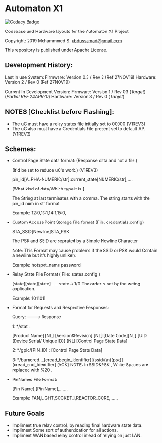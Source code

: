 # Automaton X1

[![Codacy Badge](https://api.codacy.com/project/badge/Grade/9d0d84b2bdd04276a86919ae32953484)](https://app.codacy.com/manual/ubdussamad/automaton-x1?utm_source=github.com&utm_medium=referral&utm_content=ubdussamad/automaton-x1&utm_campaign=Badge_Grade_Dashboard)

Codebase and Hardware layouts for the Automaton X1 Project

Copyright: 2019 Mohammmed S. <ubdussamad@gmail.com>

This repository is published under Apache License.


## Development History:

Last In use System:
Firmware: Version 0.3 / Rev 2 (Ref 27NOV19)
Hardware: Version 2 / Rev 0 (Ref 27NOV19)

Current In Development Version:
Firmware: Version 1 / Rev 03 (*Target*) (*Partial REF 24APR20*)
Hardware: Version 3 / Rev 0 (*Target*)

## NOTES [Checklist before Flashing]:

* The uC must have a relay states file initially set to 00000 (V1REV3)
* The uC also must have a Credentials File present set to default AP.(V1REV3)

## Schemes:

* Control Page State data format: (Response data and not a file.) 

  (It'd be set to reduce uC's work.) (V1REV3)

  pin_id[ALPHA-NUMERIC/str]:current_state[NUMERIC/str],....

  [What kind of data/Which type it is.]
  
  The String at last terminates with a comma.
  The string starts with the pin_id num in str format

  Example:
  12:0,13:1,14:1,15:0,

* Custom Access Point Storage File format (File: credentials.config)

  STA_SSID[Newline]STA_PSK

  The PSK and SSID are seprated by a Simple Newline Character

  Note: This Format may cause problems if the SSID or PSK 
        would Contain a newline but it's highly unlikely.

  Example:
  hotspot_name
  password


* Relay State File Format ( File: states.config )

  [state][state][state]......
  state-> 1/0
  The order is set by the wrting application.

  Example: 1011011

* Format for Requests and Respective Responses:

  Query:
      ----> Response

  1: */stat :

    [Product Name] [NL]
    [Version&Revision] [NL]
    [Date Code][NL]
    [UID (Device Serial/ Unique ID)] [NL]
    [Control Page State Data]

  2: */gpio/[PIN_ID] :
    [Control Page State Data]

  3: */burncred....[cread_begin_identifier][(ssid)(\n)(psk)][cread_end_identifier]
    [ACK]
    NOTE: In SSID&PSK , White Spaces are replaced with %20 .


* PinNames File Format:

  [Pin Name],[Pin Name],.......

  Example:
  FAN,LIGHT,SOCKET_1,REACTOR_CORE,......


## Future Goals

* Impliment true relay control, by reading final hardware state data.
* Impliment Some sort of authentication for all actions.
* Impliment WAN based relay control intead of relying on just LAN.
